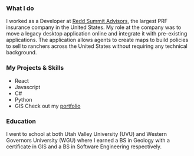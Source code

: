 ### What I do
I worked as a Developer at [Redd Summit Advisors](https://www.reddsummit.com/), the largest PRF insurance company in the United States. My role at the company was to move a legacy desktop application online and integrate it with pre-existing applications. The application allows agents to create maps to build policies to sell to ranchers across the United States without requiring any technical background.

### My Projects & Skills
- React
- Javascript
- C#
- Python
- GIS
Check out my [portfolio](https://keikepono.github.io)

### Education
I went to school at both Utah Valley University (UVU) and Western Governors University (WGU) where I earned a BS in Geology with a certificate in GIS and a BS in Software Engineering respectively.

